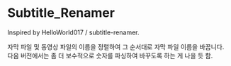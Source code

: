 # Subtitle_Renamer
Inspired by HelloWorld017 / subtitle-renamer. 

자막 파일 및 동영상 파일의 이름을 정렬하여 그 순서대로 자막 파일 이름을 바꿉니다. 다음 버전에서는 좀 더 보수적으로 숫자를 파싱하여 바꾸도록 하는 게 나을 듯 함. 

